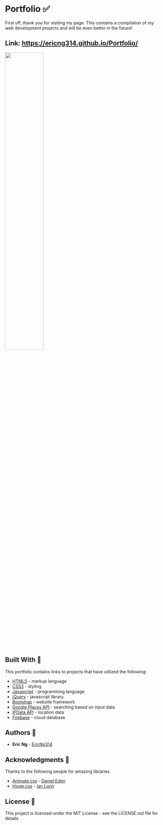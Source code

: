 # Portfolio :white_check_mark:

First off, thank you for visiting my page. This contains a compilation of my web development projects and will be even better in the future! 

## Link: https://ericng314.github.io/Portfolio/
<img src="assets/images/About_Page.png" width="50%" height="50%">


## Built With :european_castle:

This portfolio contains links to projects that have utilized the following: 

* [HTML5](https://www.w3.org/TR/html/) - markup language
* [CSS3](https://developer.mozilla.org/en-US/docs/Web/CSS/CSS3) - styling
* [Javascript](https://www.javascript.com/) - programming language
* [jQuery](https://jquery.com/) - javascript library
* [Bootstrap](https://getbootstrap.com/) - website framework
* [Google Places API](https://developers.google.com/places/web-service/intro) - searching based on input data
* [IPData API](https://ipdata.co/) - location data
* [Firebase](https://firebase.google.com/) - cloud database

## Authors :pray:

* **Eric Ng** - [EricNg314](https://github.com/EricNg314)


## Acknowledgments :microphone:

Thanks to the following people for amazing libraries.

* [Animate.css](https://daneden.github.io/animate.css/) - [Daniel Eden](https://daneden.me/)
* [Hover.css](http://ianlunn.github.io/Hover/) - [Ian Lunn](https://github.com/IanLunn/Hover)

## License :pencil:
This project is licensed under the MIT License - see the LICENSE.md file for details